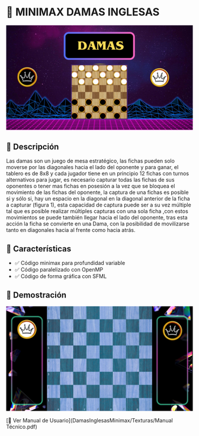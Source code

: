 # 📌 MINIMAX DAMAS INGLESAS

![Banner del Proyecto](DamasInglesasMinimax/Texturas/imagenReadme.png)

## 📖 Descripción
Las damas son un juego de mesa estratégico, las fichas pueden solo moverse por las diagonales hacia el lado del oponente y para ganar, el tablero es de 8x8 y cada jugador tiene en un principio 12 fichas con turnos alternativos para jugar, es necesario capturar todas las fichas de sus oponentes o tener mas fichas en posesión a la vez que se bloquea el movimiento de las fichas del oponente, la captura de una fichas es posible si y sólo si, hay un espacio en la diagonal en la diagonal anterior de la ficha a capturar (figura 1), esta capacidad de captura puede ser a su vez múltiple tal que es posible realizar múltiples capturas con una sola ficha ,con estos movimientos se puede también llegar hacia el lado del oponente, tras esta acción la ficha se convierte en una Dama, con la posibilidad de movilizarse tanto en diagonales hacia al frente como hacia atrás.


## 🚀 Características
- ✅ Código minimax para profundidad variable
- ✅ Código paralelizado con OpenMP
- ✅ Código de forma gráfica con SFML 

## 🎥 Demostración
![Vista previa](DamasInglesasMinimax/Texturas/tablero_damas.png)

[📄 Ver Manual de Usuario](DamasInglesasMinimax/Texturas/Manual Técnico.pdf)
